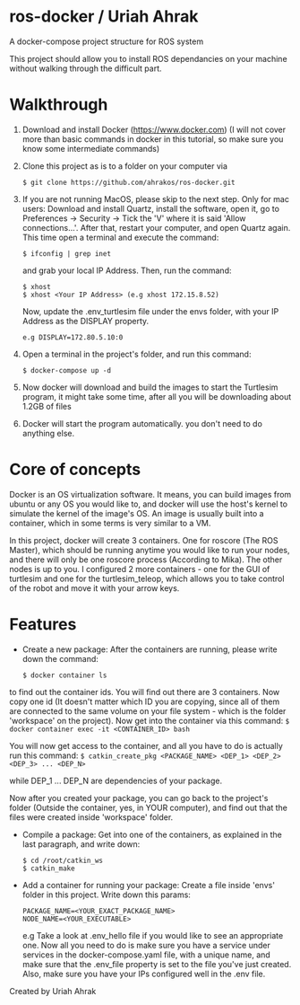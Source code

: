 # ros-docker / Uriah Ahrak
A docker-compose project structure for ROS system

This project should allow you to install ROS dependancies on your machine without 
walking through the difficult part.

# Walkthrough
1. Download and install Docker (https://www.docker.com) (I will not cover more than basic commands in docker in this tutorial,
so make sure you know some intermediate commands)

2. Clone this project as is to a folder on your computer via
    ```
    $ git clone https://github.com/ahrakos/ros-docker.git
    ```
    
3. If you are not running MacOS, please skip to the next step. Only for mac users: Download and install Quartz,
install the software, open it, go to Preferences -> Security -> Tick the 'V' where it is said 'Allow connections...'.
After that, restart your computer, and open Quartz again. This time open a terminal and execute the command:
    ```
    $ ifconfig | grep inet
    ```
    
    and grab your local IP Address. Then, run the command:
    ```
    $ xhost
    $ xhost <Your IP Address> (e.g xhost 172.15.8.52)
    ```
    
    Now, update the .env_turtlesim file under the envs folder, with your IP Address as the DISPLAY property.
    ```
    e.g DISPLAY=172.80.5.10:0
    ```
    
4. Open a terminal in the project's folder, and run this command:
    ```
    $ docker-compose up -d
    ```
    
5. Now docker will download and build the images to start the Turtlesim program, it might take some time,
after all you will be downloading about 1.2GB of files

6. Docker will start the program automatically. you don't need to do anything else.

# Core of concepts
Docker is an OS virtualization software. It means, you can build images from ubuntu or any OS you would like to,
and docker will use the host's kernel to simulate the kernel of the image's OS. An image is usually built into a container,
which in some terms is very similar to a VM.

In this project, docker will create 3 containers. One for roscore (The ROS Master), which should be running anytime you would
like to run your nodes, and there will only be one roscore process (According to Mika).
The other nodes is up to you. I configured 2 more containers - one for the GUI of turtlesim and one for the turtlesim_teleop,
which allows you to take control of the robot and move it with your arrow keys.

# Features

- Create a new package: After the containers are running, please write down the command:
    ```
    $ docker container ls
    ```
    
to find out the container ids. You will find out there are 3 containers.
Now copy one id (It doesn't matter which ID you are copying, since all of them are connected to the same volume on your
file system - which is the folder 'workspace' on the project).
Now get into the container via this command:
    ```
    $ docker container exec -it <CONTAINER_ID> bash
    ```
    
You will now get access to the container, and all you have to do is actually run this command:
    ```
    $ catkin_create_pkg <PACKAGE_NAME> <DEP_1> <DEP_2> <DEP_3> ... <DEP_N>
    ```
    
while DEP_1 ... DEP_N are dependencies of your package.

Now after you created your package, you can go back to the project's folder (Outside the container, yes, in YOUR computer),
and find out that the files were created inside 'workspace' folder.


- Compile a package: Get into one of the containers, as explained in the last paragraph, and write down:
    ```
    $ cd /root/catkin_ws
    $ catkin_make
    ```
    
- Add a container for running your package: Create a file inside 'envs' folder in this project. Write down this params:
    ```
    PACKAGE_NAME=<YOUR_EXACT_PACKAGE_NAME>
    NODE_NAME=<YOUR_EXECUTABLE>
    ```
    
    e.g Take a look at .env_hello file if you would like to see an appropriate one.
    Now all you need to do is make sure you have a service under services in the docker-compose.yaml file,
    with a unique name, and make sure that the .env_file property is set to the file you've just created.
    Also, make sure you have your IPs configured well in the .env file.


Created by Uriah Ahrak
